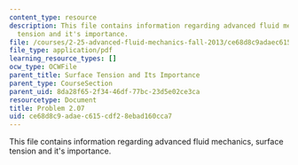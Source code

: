 ```yaml
---
content_type: resource
description: This file contains information regarding advanced fluid mechanics, surface
  tension and it's importance.
file: /courses/2-25-advanced-fluid-mechanics-fall-2013/ce68d8c9adaec615cdf28ebad160cca7_MIT2_25F13_Problem2.07.pdf
file_type: application/pdf
learning_resource_types: []
ocw_type: OCWFile
parent_title: Surface Tension and Its Importance
parent_type: CourseSection
parent_uid: 8da28f65-2f34-46df-77bc-23d5e02ce3ca
resourcetype: Document
title: Problem 2.07
uid: ce68d8c9-adae-c615-cdf2-8ebad160cca7
---
```

This file contains information regarding advanced fluid mechanics, surface tension and it's importance.

